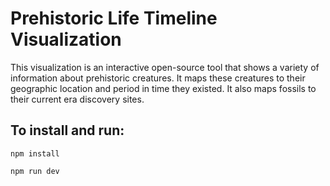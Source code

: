 # Prehistoric Life Timeline Visualization
This visualization is an interactive open-source tool that shows a variety of information about prehistoric creatures. It maps these creatures to their geographic location and period in time they existed. It also maps fossils to their current era discovery sites.

## To install and run:

`npm install`


`npm run dev`
